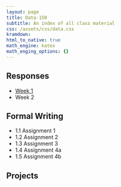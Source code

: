 ```yaml
---
layout: page
title: Data-150
subtitle: An index of all class material
css: /assets/css/data.css
kramdown:
html_to_native: true
math_engine: katex
math_enging_options: {}
---
```


## Responses

   * [Week 1](https://bryanhuffman.github.io/2020-08-25-humble/)
   * Week 2
   
## Formal Writing

   * 1.1 Assignment 1
   * 1.2 Assignment 2
   * 1.3 Assignment 3
   * 1.4 Assignment 4a
   * 1.5 Assignment 4b
   
## Projects
